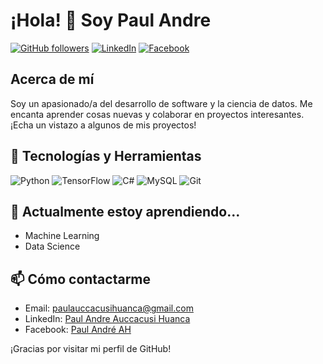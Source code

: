 # ¡Hola! 👋 Soy Paul Andre

[![GitHub followers](https://img.shields.io/github/followers/PaulAndre1?label=Follow&style=social)](https://github.com/PaulAndre1)
[![LinkedIn](https://img.shields.io/badge/LinkedIn-blue?style=flat&logo=linkedin)](https://www.linkedin.com/in/paul-andre-auccacusi-huanca-7b20a426a/)
[![Facebook](https://img.shields.io/badge/Facebook-1877F2?style=flat&logo=facebook&logoColor=white)](https://www.facebook.com/paulandre.auccacusihuanca/)

## Acerca de mí

Soy un apasionado/a del desarrollo de software y la ciencia de datos. Me encanta aprender cosas nuevas y colaborar en proyectos interesantes. ¡Echa un vistazo a algunos de mis proyectos!

## 🚀 Tecnologías y Herramientas

![Python](https://img.shields.io/badge/-Python-3776AB?style=flat-square&logo=python&logoColor=white)
![TensorFlow](https://img.shields.io/badge/-TensorFlow-FF6F00?style=flat-square&logo=tensorflow&logoColor=white)
![C#](https://img.shields.io/badge/-C%23-239120?style=flat-square&logo=c-sharp&logoColor=white)
![MySQL](https://img.shields.io/badge/-MySQL-4479A1?style=flat-square&logo=mysql&logoColor=white)
![Git](https://img.shields.io/badge/-Git-F05032?style=flat-square&logo=git&logoColor=white)



## 🌱 Actualmente estoy aprendiendo...

- Machine Learning
- Data Science


## 📫 Cómo contactarme

- Email: [paulauccacusihuanca@gmail.com](mailto:paulauccacusihuanca@gmail.com)
- LinkedIn: [Paul Andre Auccacusi Huanca](https://www.linkedin.com/in/paul-andre-auccacusi-huanca-7b20a426a/)
- Facebook: [Paul André AH](https://www.facebook.com/paulandre.auccacusihuanca/)

¡Gracias por visitar mi perfil de GitHub!
